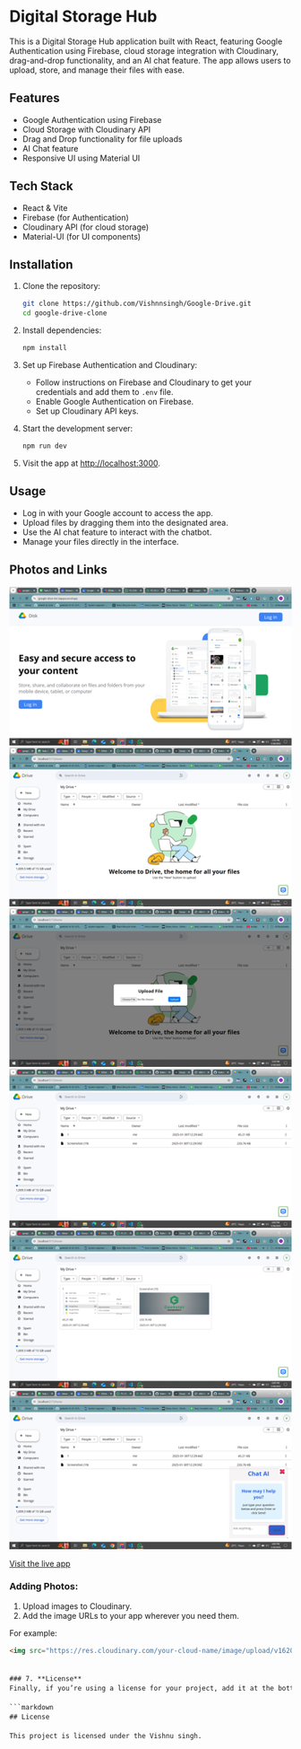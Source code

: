 # Digital Storage Hub
This is a Digital Storage Hub application built with React, featuring Google Authentication using Firebase, cloud storage integration with Cloudinary, drag-and-drop functionality, and an AI chat feature. The app allows users to upload, store, and manage their files with ease.
## Features
- Google Authentication using Firebase
- Cloud Storage with Cloudinary API
- Drag and Drop functionality for file uploads
- AI Chat feature
- Responsive UI using Material UI

## Tech Stack
- React & Vite
- Firebase (for Authentication)
- Cloudinary API (for cloud storage)
- Material-UI (for UI components)

## Installation

1. Clone the repository:
    ```bash
    git clone https://github.com/Vishnnsingh/Google-Drive.git
    cd google-drive-clone
    ```

2. Install dependencies:
    ```bash
    npm install
    ```

3. Set up Firebase Authentication and Cloudinary:
    - Follow instructions on Firebase and Cloudinary to get your credentials and add them to `.env` file.
    - Enable Google Authentication on Firebase.
    - Set up Cloudinary API keys.

4. Start the development server:
    ```bash
    npm run dev
    ```

5. Visit the app at [http://localhost:3000](http://localhost:3000).

## Usage

- Log in with your Google account to access the app.
- Upload files by dragging them into the designated area.
- Use the AI chat feature to interact with the chatbot.
- Manage your files directly in the interface.

## Photos and Links


![App Login](GoogleDrive/public/images/Login.png)
![App Home](GoogleDrive/public/images/Home.png)
![App uploadFile](GoogleDrive/public/images/uploadFile.png)
![App AfterUploading](GoogleDrive/public/images/AfterUploading.png)
![App grid](GoogleDrive/public/images/grid.png)
![App chat](GoogleDrive/public/images/chat.png)



[Visit the live app](https://google-drive-ten-kappa.vercel.app/)

### Adding Photos:
1. Upload images to Cloudinary.
2. Add the image URLs to your app wherever you need them.

For example:
```html
<img src="https://res.cloudinary.com/your-cloud-name/image/upload/v1620204973/example.jpg" alt="Example Image" />


### 7. **License**
Finally, if you’re using a license for your project, add it at the bottom of the README:

```markdown
## License

This project is licensed under the Vishnu singh.
